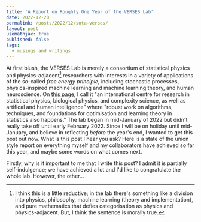 ```yaml
---
title: 'A Report on Roughly One Year of the VERSES Lab'
date: 2022-12-20
permalink: /posts/2022/12/sota-verses/
layout: post
usemathjax: true
published: false
tags:
  - musings and writings
---
```


At first blush, the VERSES Lab is merely a consortium of statistical physics and physics-adjacent[^1] researchers with interests in a variety of applications of the so-called _free energy principle_, including stochastic processes, physics-inspired machine learning and machine learning theory, and human neuroscience. On [this page](https://darsakthi.github.io/verses-lab/), I call it "an international centre for research in statistical physics, biological physics, and complexity science, as well as artifical and human intelligence" where "robust work on algorithms, techniques, and foundations for optimisation and learning theory in statistics also happens." The lab began in mid-January of 2022 but didn't really take off until early February 2022. Since I will be on holiday until mid-January, and believe in reflecting _before_ the year's end, I wanted to get this post out now. What is this post I hear you ask? Here is a state of the union style report on everything myself and my collaborators have achieved so far this year, and maybe some words on what comes next. 

Firstly, why is it important to me that I write this post? I admit it is partially self-indulgence; we have achieved a lot and I'd like to congratulate the whole lab. However, the other...

[^1]: I think this is a little reductive; in the lab there's something like a division into physics, philosophy, machine learning (theory and implementation), and pure mathematics that defies categorisation as physics and physics-adjacent. But, I think the sentence is morally true.
